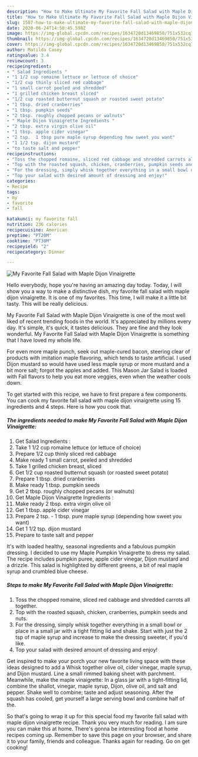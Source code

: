 ```yaml
---
description: "How to Make Ultimate My Favorite Fall Salad with Maple Dijon Vinaigrette"
title: "How to Make Ultimate My Favorite Fall Salad with Maple Dijon Vinaigrette"
slug: 1507-how-to-make-ultimate-my-favorite-fall-salad-with-maple-dijon-vinaigrette
date: 2020-06-24T14:50:45.598Z
image: https://img-global.cpcdn.com/recipes/1634720d13469850/751x532cq70/my-favorite-fall-salad-with-maple-dijon-vinaigrette-recipe-main-photo.jpg
thumbnail: https://img-global.cpcdn.com/recipes/1634720d13469850/751x532cq70/my-favorite-fall-salad-with-maple-dijon-vinaigrette-recipe-main-photo.jpg
cover: https://img-global.cpcdn.com/recipes/1634720d13469850/751x532cq70/my-favorite-fall-salad-with-maple-dijon-vinaigrette-recipe-main-photo.jpg
author: Matilda Casey
ratingvalue: 3.4
reviewcount: 3
recipeingredient:
- " Salad Ingredients "
- "1 1/2 cup romaine lettuce or lettuce of choice"
- "1/2 cup thinly sliced red cabbage"
- "1 small carrot peeled and shredded"
- "1 grilled chicken breast sliced"
- "1/2 cup roasted butternut squash or roasted sweet potato"
- "1 tbsp. dried cranberries"
- "1 tbsp. pumpkin seeds"
- "2 tbsp. roughly chopped pecans or walnuts"
- " Maple Dijon Vinaigrette Ingredients "
- "2 tbsp. extra virgin olive oil"
- "1 tbsp. apple cider vinegar"
- "2 tsp.  1 tbsp pure maple syrup depending how sweet you want"
- "1 1/2 tsp. dijon mustard"
- "to taste salt and pepper"
recipeinstructions:
- "Toss the chopped romaine, sliced red cabbage and shredded carrots all together."
- "Top with the roasted squash, chicken, cranberries, pumpkin seeds and nuts."
- "For the dressing, simply whisk together everything in a small bowl or place in a small jar with a tight fitting lid and shake. Start with just the 2 tsp of maple syrup and increase to make the dressing sweeter, if you&#39;d like."
- "Top your salad with desired amount of dressing and enjoy!"
categories:
- Recipe
tags:
- my
- favorite
- fall

katakunci: my favorite fall 
nutrition: 236 calories
recipecuisine: American
preptime: "PT20M"
cooktime: "PT30M"
recipeyield: "2"
recipecategory: Dinner

---
```



![My Favorite Fall Salad with Maple Dijon Vinaigrette](https://img-global.cpcdn.com/recipes/1634720d13469850/751x532cq70/my-favorite-fall-salad-with-maple-dijon-vinaigrette-recipe-main-photo.jpg)

Hello everybody, hope you're having an amazing day today. Today, I will show you a way to make a distinctive dish, my favorite fall salad with maple dijon vinaigrette. It is one of my favorites. This time, I will make it a little bit tasty. This will be really delicious.

My Favorite Fall Salad with Maple Dijon Vinaigrette is one of the most well liked of recent trending foods in the world. It's appreciated by millions every day. It's simple, it's quick, it tastes delicious. They are fine and they look wonderful. My Favorite Fall Salad with Maple Dijon Vinaigrette is something that I have loved my whole life.

For even more maple punch, seek out maple-cured bacon, steering clear of products with imitation maple flavoring, which tends to taste artificial. I used Dijon mustard so would have used less maple syrup or more mustard and a bit more salt; forgot the apples and added. This Mason Jar Salad is loaded with Fall flavors to help you eat more veggies, even when the weather cools down.


To get started with this recipe, we have to first prepare a few components. You can cook my favorite fall salad with maple dijon vinaigrette using 15 ingredients and 4 steps. Here is how you cook that.

<!--inarticleads1-->

##### The ingredients needed to make My Favorite Fall Salad with Maple Dijon Vinaigrette:

1. Get  Salad Ingredients :
1. Take 1 1/2 cup romaine lettuce (or lettuce of choice)
1. Prepare 1/2 cup thinly sliced red cabbage
1. Make ready 1 small carrot, peeled and shredded
1. Take 1 grilled chicken breast, sliced
1. Get 1/2 cup roasted butternut squash (or roasted sweet potato)
1. Prepare 1 tbsp. dried cranberries
1. Make ready 1 tbsp. pumpkin seeds
1. Get 2 tbsp. roughly chopped pecans (or walnuts)
1. Get  Maple Dijon Vinaigrette Ingredients :
1. Make ready 2 tbsp. extra virgin olive oil
1. Get 1 tbsp. apple cider vinegar
1. Prepare 2 tsp. - 1 tbsp. pure maple syrup (depending how sweet you want)
1. Get 1 1/2 tsp. dijon mustard
1. Prepare to taste salt and pepper


It&#39;s with loaded healthy, seasonal ingredients and a fabulous pumpkin dressing. I decided to use my Maple Pumpkin Vinaigrette to dress my salad. The recipe includes pumpkin puree, apple cider vinegar, Dijon mustard and a drizzle. This salad is highlighted by different greens, a bit of real maple syrup and crumbled blue cheese. 

<!--inarticleads2-->

##### Steps to make My Favorite Fall Salad with Maple Dijon Vinaigrette:

1. Toss the chopped romaine, sliced red cabbage and shredded carrots all together.
1. Top with the roasted squash, chicken, cranberries, pumpkin seeds and nuts.
1. For the dressing, simply whisk together everything in a small bowl or place in a small jar with a tight fitting lid and shake. Start with just the 2 tsp of maple syrup and increase to make the dressing sweeter, if you&#39;d like.
1. Top your salad with desired amount of dressing and enjoy!


Get inspired to make your porch your new favorite living space with these ideas designed to add a Whisk together olive oil, cider vinegar, maple syrup, and Dijon mustard. Line a small rimmed baking sheet with parchment. Meanwhile, make the maple vinaigrette: In a glass jar with a tight-fitting lid, combine the shallot, vinegar, maple syrup, Dijon, olive oil, and salt and pepper. Shake well to combine; taste and adjust seasoning. After the squash has cooled, get yourself a large serving bowl and combine half of the. 

So that's going to wrap it up for this special food my favorite fall salad with maple dijon vinaigrette recipe. Thank you very much for reading. I am sure you can make this at home. There's gonna be interesting food at home recipes coming up. Remember to save this page on your browser, and share it to your family, friends and colleague. Thanks again for reading. Go on get cooking!
